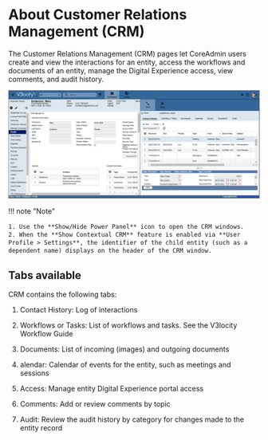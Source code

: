 # About Customer Relations Management (CRM)
The Customer Relations Management (CRM) pages let CoreAdmin users create and view the interactions for an entity, access the workflows and documents of an entity, manage the Digital Experience access, view comments, and audit history.

![image](images/crm_contact_history.png)


!!! note "Note"

    1. Use the **Show/Hide Power Panel** icon to open the CRM windows.
    2. When the **Show Contextual CRM** feature is enabled via **User Profile > Settings**, the identifier of the child entity (such as a dependent name) displays on the header of the CRM window.

  [Twemoji]: https://twemoji.twitter.com/
  [emoji search]: ../reference/icons-emojis.md#search


## Tabs available 
CRM contains the following tabs:

1. Contact History: Log of interactions

2. Workflows or Tasks: List of workflows and tasks. See the V3locity Workflow Guide

3. Documents: List of incoming (images) and outgoing documents

4. alendar: Calendar of events for the entity, such as meetings and sessions

5. Access: Manage entity Digital Experience portal access

6. Comments: Add or review comments by topic

7. Audit: Review the audit history by category for changes made to the entity record